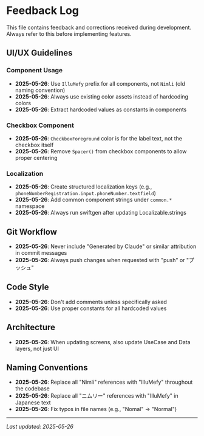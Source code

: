 # Feedback Log

This file contains feedback and corrections received during development. Always refer to this before implementing features.

## UI/UX Guidelines

### Component Usage
- **2025-05-26**: Use `IlluMefy` prefix for all components, not `Nimli` (old naming convention)
- **2025-05-26**: Always use existing color assets instead of hardcoding colors
- **2025-05-26**: Extract hardcoded values as constants in components

### Checkbox Component
- **2025-05-26**: `CheckboxForeground` color is for the label text, not the checkbox itself
- **2025-05-26**: Remove `Spacer()` from checkbox components to allow proper centering

### Localization
- **2025-05-26**: Create structured localization keys (e.g., `phoneNumberRegistration.input.phoneNumber.textfield`)
- **2025-05-26**: Add common component strings under `common.*` namespace
- **2025-05-26**: Always run swiftgen after updating Localizable.strings

## Git Workflow
- **2025-05-26**: Never include "Generated by Claude" or similar attribution in commit messages
- **2025-05-26**: Always push changes when requested with "push" or "プッシュ"

## Code Style
- **2025-05-26**: Don't add comments unless specifically asked
- **2025-05-26**: Use proper constants for all hardcoded values

## Architecture
- **2025-05-26**: When updating screens, also update UseCase and Data layers, not just UI

## Naming Conventions
- **2025-05-26**: Replace all "Nimli" references with "IlluMefy" throughout the codebase
- **2025-05-26**: Replace all "ニムリー" references with "IlluMefy" in Japanese text
- **2025-05-26**: Fix typos in file names (e.g., "Nomal" → "Normal")

---

*Last updated: 2025-05-26*